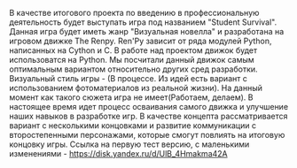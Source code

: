 В качестве итогового проекта по введению в профессиональную деятельность будет выступать игра под названием "Student Survival". Данная игра будет иметь жанр "Визуальная новелла" и разработана на игровом движке The Renpy. Ren'Py зависит от ряда модулей Python, написанных на Cython и C. В работе над проектом движок будет использоватся на Python. Мы посчитали данный движок самым оптимальным вариантом относительно других сред разработки. Визуальный стиль игры - (В процессе. Из идей есть вариант с использованием фотоматериалов из реальной жизни). На данный момент как такого сюжета игра не имеет(Работаем, делаем). В настоящее время идет процесс осваивания самого движка и улучшение наших навыков в разработке игр. В качестве концепта рассматривается вариант с несколькими концовками и развитие коммуникации с второстепенными персонажами, которые смогут повлиять на итоговую концовку игры.
Ссылка на первую тест версию, с маленькими изменениями - https://disk.yandex.ru/d/UlB_4Hmakma42A
